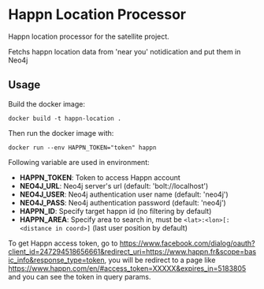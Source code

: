 # Happn Location Processor

Happn location processor for the satellite project.

Fetchs happn location data from 'near you' notidication and put them in Neo4j

## Usage

Build the docker image:

```
docker build -t happn-location .
```

Then run the docker image with:

```
docker run --env HAPPN_TOKEN="token" happn
```

Following variable are used in environment:
- __HAPPN_TOKEN__: Token to access Happn account
- __NEO4J_URL__: Neo4j server's url (default: 'bolt://localhost')
- __NEO4J_USER__: Neo4j authentication user name (default: 'neo4j')
- __NEO4J_PASS__: Neo4j authentication password (default: 'neo4j')
- __HAPPN_ID__: Specify target happn id (no filtering by default)
- __HAPPN_AREA__: Specify area to search in, must be `<lat>:<lon>[:<distance in coord>]` (last user position by default)


To get Happn access token, go to https://www.facebook.com/dialog/oauth?client_id=247294518656661&redirect_uri=https://www.happn.fr&scope=basic_info&response_type=token, you will be redirect to a page like https://www.happn.com/en/#access_token=XXXXX&expires_in=5183805 and you can see the token in query params.